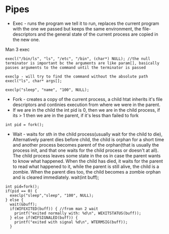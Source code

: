 # Pipes #
- Exec - runs the program we tell it to run, replaces the current program with the one we passed but keeps the same environment, the file-descriptors and the general state of the current process are copied in the new one.

Man 3 exec 
```
execl("/bin/ls", "ls", "/etc", "/bin", (char*) NULL); //the null terminator is important bc the arguments are like param[], basically passes arguments to the command until the terminator is passed

execlp - will try to find the command without the absolute path
execl("ls", char* args[];

execlp("sleep", "name", "100", NULL);
```


- Fork - creates a copy of the current process, a child htat inherits it's file descriptors and continies execution from where we were in the parent.
- If we are in the child the int pid is 0, then we are in the child process, if its > 1 then we are in the parent, if it's less than failed to fork 
```
int pid = fork();
```

- Wait - waits for sth in the child process(usually wait for the child to die), Alternatively parent dies before child, the child is orphan for a short time and another process becomes parent of the orphan(that is usually the process init, and that one waits for the child process or doesn't at all).
The child process leaves some state in the os in case the parent wants to know what happened. 
When the child has died, it waits for the parent to read what happened to it, while the parent is still alive, the child is a zombie. When the parent dies too, the child becomes a zombie orphan and is cleared immediately.
wait(int buff);
```
int pid=fork();
if(pid == 0) {
  execlp("sleep","sleep", "100", NULL);
} else {
  wait(&buff);
  if(WIFEXITED(buff)) { //from man 2 wait
    printf("exited normally with: %d\n", WEXITSTATUS(buff));
  } else if(WIFSIGNALED(buff)) {
    printf("exited with signal %d\n", WTERMSIG(buff));
  }
```


